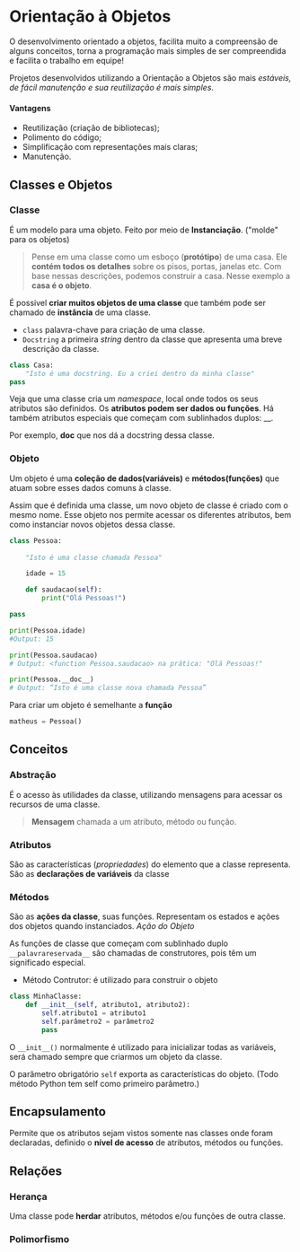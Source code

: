 # Orientação à Objetos

O desenvolvimento orientado a objetos, facilita muito a compreensão de alguns conceitos, torna a programação mais simples de ser compreendida e facilita o trabalho em equipe!

Projetos desenvolvidos utilizando a Orientação a Objetos são mais *estáveis, de fácil manutenção e sua reutilização é mais simples*.

#### Vantagens
- Reutilização (criação de bibliotecas);
- Polimento do código;
- Simplificação com representações mais claras;
- Manutenção.

## Classes e Objetos

### Classe
É um modelo para uma objeto. Feito por meio de **Instanciação**. ("molde" para os objetos)
> Pense em uma classe como um esboço (**protótipo**) de uma casa. Ele **contém todos os detalhes** sobre os pisos, portas, janelas etc. Com base nessas descrições, podemos construir a casa. Nesse exemplo a **casa é o objeto**.

É possivel **criar muitos objetos de uma classe** que também pode ser chamado de **instância** de uma classe.
- `class` palavra-chave para criação de uma classe.
- `Docstring` a primeira *string* dentro da classe que apresenta uma breve descrição da classe.

```python
class Casa:
    "Isto é uma docstring. Eu a criei dentro da minha classe"
pass
```
Veja que uma classe cria um *namespace*, local onde todos os seus atributos são definidos. Os **atributos podem ser dados ou funções**. Há também atributos especiais que começam com sublinhados duplos: __.

Por exemplo, **__doc__** que nos dá a docstring dessa classe.

### Objeto
Um objeto é uma **coleção de dados(variáveis)** e **métodos(funções)** que atuam sobre esses dados comuns à classe.

Assim que é definida uma classe, um novo objeto de classe é criado com o mesmo nome. Esse objeto nos permite acessar os diferentes atributos, bem como instanciar novos objetos dessa classe.

```python
class Pessoa:
    
    "Isto é uma classe chamada Pessoa"

    idade = 15

    def saudacao(self):
        print("Olá Pessoas!")

pass

print(Pessoa.idade)
#Output: 15

print(Pessoa.saudacao)
# Output: <function Pessoa.saudacao> na prática: "Olá Pessoas!"

print(Pessoa.__doc__)
# Output: “Isto é uma classe nova chamada Pessoa”
```
Para criar um objeto é semelhante a **função**
```python
matheus = Pessoa()
```

## Conceitos

### Abstração
É o acesso às utilidades da classe, utilizando mensagens para acessar os recursos de uma classe.
> **Mensagem** chamada a um atributo, método ou função.

### Atributos
São as características (*propriedades*) do elemento que a classe representa. São as **declarações de variáveis** da classe

### Métodos
São as **ações da classe**, suas funções. Representam os estados e ações dos objetos quando instanciados.
*Ação do Objeto*

As funções de classe que começam com sublinhado duplo `__palavrareservada__` são chamadas de construtores, pois têm um significado especial.

- Método Contrutor: é utilizado para construir o objeto
``` python
class MinhaClasse:
    def __init__(self, atributo1, atributo2):
        self.atributo1 = atributo1
        self.parâmetro2 = parâmetro2
        pass
```
O `__init__()` normalmente é utilizado para inicializar todas as variáveis, será chamado sempre que criarmos um objeto da classe.

O parâmetro obrigatório `self` exporta as características do objeto. (Todo método Python tem self como primeiro parâmetro.)



## Encapsulamento
Permite que os atributos sejam vistos somente nas classes onde foram declaradas, definido o **nível de acesso** de atributos, métodos ou funções.

## Relações

### Herança
Uma classe pode **herdar** atributos, métodos e/ou funções de outra classe.

### Polimorfismo